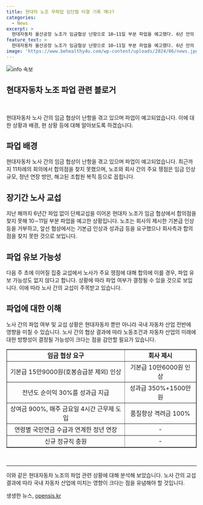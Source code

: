 ```yaml
---
title: 현대차 노조 무파업 임단협 타결 기록 깨나?
categories:
  - News
excerpt: >
  현대자동차 울산공장 노조가 임금협상 난항으로 10∼11일 부분 파업을 예고했다. 6년 만의 실제 파업이며 회사와 노사는 여전히 이견이 크다. 노조는 기본급 인상 등을 요구했고, 남은 핵심 쟁점은 임금, 정년 연장, 해고 조합원 복직 등이다. 다음 주 교섭에서 합의에 이르면 파업 유보 가능성도 있다. 노조는 한일 경제 갈등 등을 고려해 연속 6년간 파업 없이 단체교섭을 진행해왔다.
feature_text: >
  현대자동차 울산공장 노조가 임금협상 난항으로 10∼11일 부분 파업을 예고했다. 6년 만의 실제 파업이며 회사와 노사는 여전히 이견이 크다. 노조는 기본급 인상 등을 요구했고, 남은 핵심 쟁점은 임금, 정년 연장, 해고 조합원 복직 등이다. 다음 주 교섭에서 합의에 이르면 파업 유보 가능성도 있다. 노조는 한일 경제 갈등 등을 고려해 연속 6년간 파업 없이 단체교섭을 진행해왔다.
image: 'https://www.behealthy4u.com/wp-content/uploads/2024/06/news.jpg'
---
```


<p><img src="https://www.behealthy4u.com/wp-content/uploads/2024/06/news.jpg" alt="info 속보" /></p>

<h2 data-ke-size="size26">현대자동차 노조 파업 관련 블로거</h2>

<p data-ke-size="size16">&nbsp;</p>

<p>현대자동차 노사 간의 임금 협상이 난항을 겪고 있으며 파업이 예고되었습니다. 이에 대한 상황과 배경, 현 상황 등에 대해 알아보도록 하겠습니다.</p>

<h2 data-ke-size="size21">파업 배경</h2>

<p data-ke-size="size16">현대자동차 노사 간의 임금 협상이 난항을 겪고 있으며 파업이 예고되었습니다. 최근까지 11차례의 회의에서 합의점을 찾지 못했으며, 노조와 회사 간의 주요 쟁점은 임금 인상 규모, 정년 연장 방안, 해고된 조합원 복직 등으로 꼽힙니다.</p>

<h2 data-ke-size="size21">장기간 노사 교섭</h2>

<p data-ke-size="size16">지난 해까지 6년간 파업 없이 단체교섭을 이어온 현대차 노조가 임금 협상에서 합의점을 찾지 못해 10∼11일 부분 파업을 예고한 상황입니다. 노조는 회사의 제시한 기본급 인상 등을 거부하고, 앞선 협상에서는 기본급 인상과 성과급 등을 요구했으나 회사측과 합의점을 찾지 못한 것으로 보입니다.</p>

<h2 data-ke-size="size21">파업 유보 가능성</h2>

<p data-ke-size="size16">다음 주 초에 이어질 집중 교섭에서 노사가 주요 쟁점에 대해 합의에 이를 경우, 파업 유보 가능성도 없지 않다고 합니다. 상황에 따라 파업 여부가 결정될 수 있을 것으로 보입니다. 이에 따라 노사 간의 교섭이 주목받고 있습니다.</p>

<h2 data-ke-size="size21">파업에 대한 이해</h2>

<p data-ke-size="size16">노사 간의 파업 여부 및 교섭 상황은 현대자동차 뿐만 아니라 국내 자동차 산업 전반에 영향을 미칠 수 있습니다. 노사 간의 협상 결과에 따라 노동조건과 자동차 산업의 미래에 대한 방향성이 결정될 가능성이 크다는 점을 감안할 필요가 있습니다.</p>

<table style="width: 100%;" border="1">
<tbody>
<tr>
<td style="text-align: center; height: 17px;"><b>임금 협상 요구</b></td>
<td style="text-align: center; height: 17px;"><b>회사 제시</b></td>
</tr>
<tr>
<td style="text-align: center; height: 17px;">기본급 15만9000원(호봉승급분 제외) 인상</td>
<td style="text-align: center; height: 17px;">기본급 10만6000원 인상</td>
</tr>
<tr>
<td style="text-align: center; height: 17px;">전년도 순이익 30%를 성과급 지급</td>
<td style="text-align: center; height: 17px;">성과급 350%+1500만원</td>
</tr>
<tr>
<td style="text-align: center; height: 17px;">상여금 900%, 매주 금요일 4시간 근무제 도입</td>
<td style="text-align: center; height: 17px;">품질향상 격려금 100%</td>
</tr>
<tr>
<td style="text-align: center; height: 17px;">연령별 국민연금 수급과 연계한 정년 연장</td>
<td style="text-align: center; height: 17px;">-</td>
</tr>
<tr>
<td style="text-align: center; height: 17px;">신규 정규직 충원</td>
<td style="text-align: center; height: 17px;">-</td>
</tr>
</tbody>
</table>

<p data-ke-size="size16">&nbsp;</p>

<hr>

<p>이와 같은 현대자동차 노조의 파업 관련 상황에 대해 분석해 보았습니다. 노사 간의 교섭 결과에 따라 국내 자동차 산업에 미치는 영향이 크다는 점을 유념해야 할 것입니다.</p>
생생한 뉴스, <a href="https://opensis.kr" rel="dofollow">opensis.kr</a>


